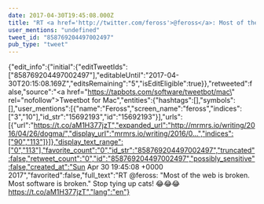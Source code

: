 ```yaml
---
date: 2017-04-30T19:45:08.000Z
title: "RT <a href='http://twitter.com/feross'>@feross</a>: Most of the web is broken. Most software is broken. Stop tying up cats! 😂😂😂 https://t.co/aM1H377jzT″"
user_mentions: "undefined"
tweet_id: "858769204497002497"
pub_type: "tweet"
---
```

{"edit_info":{"initial":{"editTweetIds":["858769204497002497"],"editableUntil":"2017-04-30T20:15:08.169Z","editsRemaining":"5","isEditEligible":true}},"retweeted":false,"source":"<a href=\"https://tapbots.com/software/tweetbot/mac\" rel=\"nofollow\">Tweetbot for Mac</a>","entities":{"hashtags":[],"symbols":[],"user_mentions":[{"name":"Feross","screen_name":"feross","indices":["3","10"],"id_str":"15692193","id":"15692193"}],"urls":[{"url":"https://t.co/aM1H377jzT","expanded_url":"http://mrmrs.io/writing/2016/04/26/dogma/","display_url":"mrmrs.io/writing/2016/0…","indices":["90","113"]}]},"display_text_range":["0","113"],"favorite_count":"0","id_str":"858769204497002497","truncated":false,"retweet_count":"0","id":"858769204497002497","possibly_sensitive":false,"created_at":"Sun Apr 30 19:45:08 +0000 2017","favorited":false,"full_text":"RT @feross: \"Most of the web is broken. Most software is broken.\" Stop tying up cats! 😂😂😂 https://t.co/aM1H377jzT","lang":"en"}
